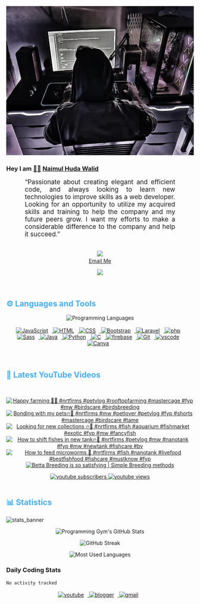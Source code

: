 <!-- ![github_cover_banner](https://www.digitalsolutionservices.com/img/services/web%20development.gif)-->

<div align="center" style="display:block;">
    <img height="400px" width="100%" alt="github cover banner" src="https://raw.githubusercontent.com/NaimulHudaWalid/NaimulHudaWalid/main/272276268_3114779035434264_920860974401480824_n.jpg"/> 
</div>

### Hey I am [👨🏻‍][facebook] [Naimul Huda Walid][youtube]



<p align:"center" style="text-align: justify; margin: 0 50px; font-size: 17px;" >
   “Passionate about creating elegant and efficient code, and always looking to learn new technologies to improve skills as a web developer. Looking for an opportunity to utilize my acquired skills and training to help the company and my future peers grow. I want my efforts to make a considerable difference to the company and help it succeed.”
<br>
<br>
<div align="center">

![](https://visitor-badge.glitch.me/badge?page_id=NaimulHudaWalid)
    <br />
[Email Me](mailto:dev.naimulhuda@gmail.com)
</div>
</p>
<!-- Typing SVG by DenverCoder1 - https://github.com/DenverCoder1/readme-typing-svg -->
<p align="center">
<!--   <a href="https://github.com/DenverCoder1/readme-typing-svg"> -->
    <img src="https://readme-typing-svg.herokuapp.com?color=E22FE4&width=380&height=45&lines=Open-Source+Enthusiast;Learning+In+Public;Empowering+Others;Nice+To+Meet+You+...&center=true"></a>

</p>
<br>
<!-- Languages and Tools -->

<h2 style="color: #44AEFB">⚙️ Languages and Tools</h2>
<div align="center" style="display:block;">
    <img width="100px" alt="Programming Languages" src="https://user-images.githubusercontent.com/78341798/194531121-47b0119a-ce00-439d-b586-125f86acb098.png"/> 
</div>
<br>   
<!-- Icons Resources -->
<!-- https://devicon.dev/ -->
<!-- https://cdn.jsdelivr.net/npm/simple-icons@v3/icons/ -->
<div align="center">
  <a href="https://developer.mozilla.org/en-US/docs/Web/JavaScript" target="_blank" rel="noreferrer">
      <img  alt="JavaScript" height="50px" style="padding-right:10px;" src="https://cdn.jsdelivr.net/gh/devicons/devicon/icons/javascript/javascript-plain.svg"/>
  </a>
  
 
  <a href="https://developer.mozilla.org/en-US/docs/Web/HTML" target="_blank" rel="noreferrer">
      <img  alt="HTML" height="50px" style="padding-right:10px;" src="https://cdn.jsdelivr.net/gh/devicons/devicon/icons/html5/html5-original.svg"/>
  </a>
  <a href="https://developer.mozilla.org/en-US/docs/Web/CSS" target="_blank" rel="noreferrer">
      <img  alt="CSS" height="50px" style="padding-right:10px;" src="https://cdn.jsdelivr.net/gh/devicons/devicon/icons/css3/css3-original.svg"/>
  </a>
  <a href="https://getbootstrap.com/" target="_blank" rel="noreferrer">
      <img  alt="Bootstrap" height="50px" style="padding-right:10px;" src="https://cdn.jsdelivr.net/gh/devicons/devicon/icons/bootstrap/bootstrap-original.svg"/>
  </a> 
  <a href="https://laravel.com/" target="_blank" rel="noreferrer">
      <img  alt="Laravel" height="50px" style="padding-right:10px;" src="https://cdn.jsdelivr.net/gh/devicons/devicon/icons/laravel/laravel-plain.svg"/>
  </a>
  <a href="https://www.php.net/" target="_blank" rel="noreferrer">
      <img  alt="php" height="50px" style="padding-right:10px;" src="https://cdn.jsdelivr.net/gh/devicons/devicon/icons/php/php-original.svg"/>
  </a>
  <a href="https://sass-lang.com/" target="_blank" rel="noreferrer">
      <img  alt="Sass" height="50px" style="padding-right:10px;" src="https://cdn.jsdelivr.net/gh/devicons/devicon/icons/sass/sass-original.svg"/>
  </a>
  <a href="https://www.java.com/en/" target="_blank" rel="noreferrer">
      <img  alt="Java" height="50px" style="padding-right:10px;" src="https://cdn.jsdelivr.net/gh/devicons/devicon/icons/java/java-original.svg"/>
  </a>    
  <a href="https://www.python.org/" target="_blank" rel="noreferrer">
      <img  alt="Python" height="50px" style="padding-right:10px;" src="https://cdn.jsdelivr.net/gh/devicons/devicon/icons/python/python-original.svg"/>
  </a>
  <a href="https://www.cprogramming.com/" target="_blank" rel="noreferrer">
      <img  alt="C" height="50px" style="padding-right:10px;" src="https://cdn.jsdelivr.net/gh/devicons/devicon/icons/c/c-original.svg"/>
  </a>
  
  <a href="https://firebase.google.com/" target="_blank" rel="noreferrer">
      <img  alt="firebase" height="50px" style="padding-right:10px;" src="https://cdn.jsdelivr.net/gh/devicons/devicon/icons/firebase/firebase-plain.svg"/>
  </a>
 
  <a href="https://git-scm.com/" target="_blank" rel="noreferrer">
      <img  alt="Git" height="50px" style="padding-right:10px;" src="https://cdn.jsdelivr.net/gh/devicons/devicon/icons/git/git-original.svg"/>
  </a>
  
  <a href="https://code.visualstudio.com/" target="_blank" rel="noreferrer">
      <img  alt="vscode" height="50px" style="padding-right:10px;"src="https://cdn.jsdelivr.net/gh/devicons/devicon/icons/vscode/vscode-original.svg"/>
  </a>
  <a href="https://www.canva.com/" target="_blank" rel="noreferrer">
      <img  alt="Canva" height="50px" style="padding-right:10px;" src="https://cdn.jsdelivr.net/gh/devicons/devicon/icons/canva/canva-original.svg"/> 
  </a>
</div>
<br>
<br>

<!-- Latest YouTube Videos -->

<h2 style="color: #44AEFB">🎦 Latest YouTube Videos</h2>
<br />

<!-- Resource/Reference: https://github.com/DenverCoder1/github-readme-youtube-cards -->
<div class="youtube videos cards" align="center">

<!-- BEGIN YOUTUBE-CARDS -->
[![Happy farming 🖤🔥 #nrtfirms #petvlog #rooftopfarming #mastercage #fyp #mw #birdscare #birdsbreeding](https://ytcards.demolab.com/?id=xR1CI8Ymr78&title=Happy+farming+%F0%9F%96%A4%F0%9F%94%A5+%23nrtfirms+%23petvlog+%23rooftopfarming+%23mastercage+%23fyp+%23mw+%23birdscare+%23birdsbreeding&lang=en&timestamp=1703729511&background_color=%230d1117&title_color=%23ffffff&stats_color=%23dedede&max_title_lines=1&width=250&border_radius=5 "Happy farming 🖤🔥 #nrtfirms #petvlog #rooftopfarming #mastercage #fyp #mw #birdscare #birdsbreeding")](https://www.youtube.com/watch?v=xR1CI8Ymr78)
[![Bonding with my pets🔥🖤 #nrtfirms #mw #petlover #petvlog #fyp #shorts #mastercage #birdscare #tame](https://ytcards.demolab.com/?id=yCi4dOk_698&title=Bonding+with+my+pets%F0%9F%94%A5%F0%9F%96%A4+%23nrtfirms+%23mw+%23petlover+%23petvlog+%23fyp+%23shorts+%23mastercage+%23birdscare+%23tame&lang=en&timestamp=1703724467&background_color=%230d1117&title_color=%23ffffff&stats_color=%23dedede&max_title_lines=1&width=250&border_radius=5 "Bonding with my pets🔥🖤 #nrtfirms #mw #petlover #petvlog #fyp #shorts #mastercage #birdscare #tame")](https://www.youtube.com/watch?v=yCi4dOk_698)
[![Looking for new collections 🔥🖤 #nrtfirms #fish #aquarium #fishmarket #exotic #fyp #mw #fancyfish](https://ytcards.demolab.com/?id=mWnvdMAsYY8&title=Looking+for+new+collections+%F0%9F%94%A5%F0%9F%96%A4+%23nrtfirms+%23fish+%23aquarium+%23fishmarket+%23exotic+%23fyp+%23mw+%23fancyfish&lang=en&timestamp=1703687333&background_color=%230d1117&title_color=%23ffffff&stats_color=%23dedede&max_title_lines=1&width=250&border_radius=5 "Looking for new collections 🔥🖤 #nrtfirms #fish #aquarium #fishmarket #exotic #fyp #mw #fancyfish")](https://www.youtube.com/watch?v=mWnvdMAsYY8)
[![How to shift fishes in new tank🔥🖤 #nrtfirms #petvlog #mw #nanotank #fyp #mw #newtank #fishcare #bv](https://ytcards.demolab.com/?id=sDobzBVip64&title=How+to+shift+fishes+in+new+tank%F0%9F%94%A5%F0%9F%96%A4+%23nrtfirms+%23petvlog+%23mw+%23nanotank+%23fyp+%23mw+%23newtank+%23fishcare+%23bv&lang=en&timestamp=1703640438&background_color=%230d1117&title_color=%23ffffff&stats_color=%23dedede&max_title_lines=1&width=250&border_radius=5 "How to shift fishes in new tank🔥🖤 #nrtfirms #petvlog #mw #nanotank #fyp #mw #newtank #fishcare #bv")](https://www.youtube.com/watch?v=sDobzBVip64)
[![How to feed microworms 🐛 #nrtfirms #fish #nanotank #livefood #bestfishfood #fishcare #mustknow #fyp](https://ytcards.demolab.com/?id=GfAG6gmVDIM&title=How+to+feed+microworms+%F0%9F%90%9B+%23nrtfirms+%23fish+%23nanotank+%23livefood+%23bestfishfood+%23fishcare+%23mustknow+%23fyp&lang=en&timestamp=1703613947&background_color=%230d1117&title_color=%23ffffff&stats_color=%23dedede&max_title_lines=1&width=250&border_radius=5 "How to feed microworms 🐛 #nrtfirms #fish #nanotank #livefood #bestfishfood #fishcare #mustknow #fyp")](https://www.youtube.com/watch?v=GfAG6gmVDIM)
[![Betta Breeding is so satisfying | Simple Breeding methods](https://ytcards.demolab.com/?id=3uONtaL9-cY&title=Betta+Breeding+is+so+satisfying+%7C+Simple+Breeding+methods&lang=en&timestamp=1703554034&background_color=%230d1117&title_color=%23ffffff&stats_color=%23dedede&max_title_lines=1&width=250&border_radius=5 "Betta Breeding is so satisfying | Simple Breeding methods")](https://www.youtube.com/watch?v=3uONtaL9-cY)
<!-- END YOUTUBE-CARDS -->
</div>

<!-- Begin Youtube Buttons -->
<!-- Resource/Reference:  https://github.com/DenverCoder1/custom-icon-badges -->
<div class="youtube buttons" align="center">
    <a href="https://www.youtube.com/channel/UCa3YaFwzSII0kKg3Nads2dQ"  target="_blank">
        <img alt="youtube subscribers" src="https://img.shields.io/youtube/channel/subscribers/UCa3YaFwzSII0kKg3Nads2dQ?logo=youtube&logoColor=red&style=for-the-badge"/>
    </a> 
    <a href="https://www.youtube.com/channel/UCa3YaFwzSII0kKg3Nads2dQ"  target="_blank">
        <img alt="youtube views" src="https://custom-icon-badges.demolab.com/youtube/channel/views/UCa3YaFwzSII0kKg3Nads2dQ?color=%23E05D44&logo=eye&logoColor=white&style=for-the-badge&labelColor=#555555"/>
    </a> 
</div>
<br>
<!-- End Youtube Buttons -->

<!-- Statistics -->

<h2 style="color: #44AEFB">📊 Statistics</h2>

![stats_banner](https://user-images.githubusercontent.com/78341798/194534778-d662496c-ae00-4e8d-ae9b-b90912054e7f.gif)

<!-- Begin Stats Cards -->
<!-- Resources:  -->
<!-- Github & Languages Stats: https://github.com/naimul15-12090/github-readme-stats --> 
<!-- Streak Stats: https://github.com/denvercoder1/github-readme-streak-stats -->
<!-- Change the value after ?username= to your GitHub username. -->
<div class="stats" align="center">

![Programming Gym's GitHub Stats](https://github-readme-stats.vercel.app/api?username=NaimulHudaWalid&hide=stars&count_private=true&show_icons=true&theme=algolia&border_radius=20)

![GitHub Streak](https://streak-stats.demolab.com?user=NaimulHudaWalid&count_private=true&theme=algolia&border_radius=22)

![Most Used Languages](https://github-readme-stats.vercel.app/api/top-langs/?username=NaimulHudaWalid&langs_count=8&layout=compact&show_icons=true&theme=algolia&border_radius=20)
    
<!-- ![Top Langs](https://github-readme-stats.vercel.app/api/top-langs/?username=naimul15-12090&langs_count=8) -->
<!-- [![Top Langs](https://github-readme-stats.vercel.app/api/top-langs/?username=naimul15-12090&layout=compact)](https://github.com/anuraghazra/github-readme-stats)
 -->
    
</div>
<!--  End Stats Cards -->



### Daily Coding Stats
<!--START_SECTION:waka-->

```txt
No activity tracked
```

<!--END_SECTION:waka-->
<!-- Begin Footer -->
<!-- Icons Resources -->
<!-- https://devicon.dev/ -->
<div class="footer" align="center" style="margin:15px;">
    <a href="https://www.youtube.com/channel/UCa3YaFwzSII0kKg3Nads2dQ" target="_blank">
        <img  style="margin:0 10px 10px 0;" src="https://user-images.githubusercontent.com/78341798/194531650-698ef1b1-9cbd-4b4f-96ef-5a2ec4b5d7e6.svg" alt="youtube" width="40px"/>
    </a>
    <a href="https://www.linkedin.com/in/naimulhudawalid/" target="_blank">
        <img style="margin:0 10px 10px 0;" src="https://user-images.githubusercontent.com/78341798/194531458-b5dfeb1b-bad5-4dfa-909a-2e402262db9a.svg" alt="blogger" width="40px"/>
    </a>
    <a href="mailto:dev.naimulhuda@gmail.com" target="_blank">
        <img style="margin:0 10px 10px 0;" src="https://user-images.githubusercontent.com/78341798/194531383-ddb2b774-5bb9-491c-b601-4a4a7d9792fb.svg" alt="gmail" width="40px"/>
    </a>
</div>
<!-- End Footer -->

[youtube]: https://www.youtube.com/channel/UCa3YaFwzSII0kKg3Nads2dQ
[facebook]: https://www.facebook.com/profile.php?id=100007065945838
